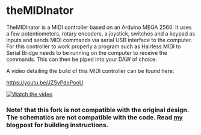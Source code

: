 # theMIDInator
TheMIDInator is a MIDI controller based on an Arduino MEGA 2560. It uses a few potentiometers, rotary encoders, a joystick, switches and a keypad as inputs and sends MIDI commands via serial USB interface to the computer. For this controller to work properly a program such as Hairless MIDI to Serial Bridge needs to be running on the computer to receive the commands. This can then be piped into your DAW of choice.

A video detailing the build of this MIDI controller can be found here: 

https://youtu.be/JZ5yPdoPooU

[![Watch the video](https://img.youtube.com/vi/JZ5yPdoPooU/hqdefault.jpg)](https://youtu.be/JZ5yPdoPooU)

### Note! that this fork is not compatible with the original design. The schematics are not compatible with the code. Read [my](http://koodihommia.blogspot.com/2020/07/bluetooth-midinator.html) blogpost for building instructions. 